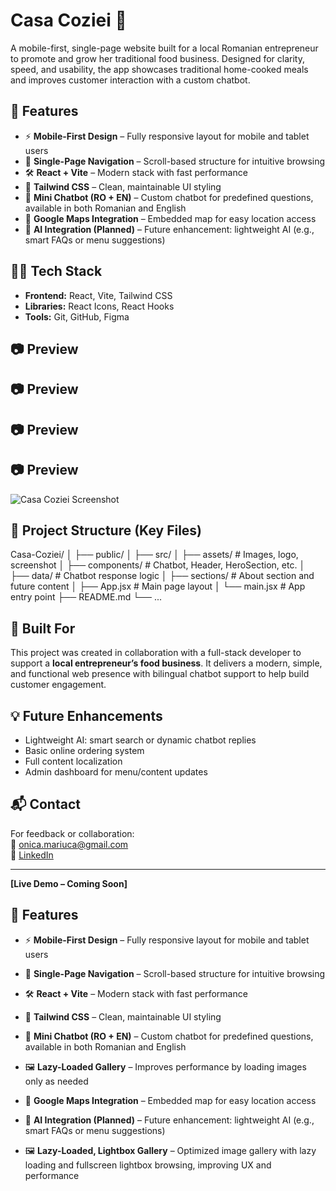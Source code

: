 # Casa Coziei 🍲  
A mobile-first, single-page website built for a local Romanian entrepreneur to promote and grow her traditional food business. Designed for clarity, speed, and usability, the app showcases traditional home-cooked meals and improves customer interaction with a custom chatbot.

## 🚀 Features

- ⚡ **Mobile-First Design** – Fully responsive layout for mobile and tablet users
- 🧭 **Single-Page Navigation** – Scroll-based structure for intuitive browsing
- 🛠️ **React + Vite** – Modern stack with fast performance
- 🎨 **Tailwind CSS** – Clean, maintainable UI styling
- 💬 **Mini Chatbot (RO + EN)** – Custom chatbot for predefined questions, available in both Romanian and English
- 📍 **Google Maps Integration** – Embedded map for easy location access
- 🤖 **AI Integration (Planned)** – Future enhancement: lightweight AI (e.g., smart FAQs or menu suggestions)

## 🧑‍💻 Tech Stack

- **Frontend:** React, Vite, Tailwind CSS  
- **Libraries:** React Icons, React Hooks  
- **Tools:** Git, GitHub, Figma

## 📷 Preview

## 📷 Preview

## 📷 Preview

## 📷 Preview

![Casa Coziei Screenshot](./screenshot.png)


## 📁 Project Structure (Key Files)

Casa-Coziei/
│
├── public/
│
├── src/
│ ├── assets/ # Images, logo, screenshot
│ ├── components/ # Chatbot, Header, HeroSection, etc.
│ ├── data/ # Chatbot response logic
│ ├── sections/ # About section and future content
│ ├── App.jsx # Main page layout
│ └── main.jsx # App entry point
├── README.md
└── ...


## 🌱 Built For

This project was created in collaboration with a full-stack developer to support a **local entrepreneur’s food business**. It delivers a modern, simple, and functional web presence with bilingual chatbot support to help build customer engagement.

## 💡 Future Enhancements

- Lightweight AI: smart search or dynamic chatbot replies  
- Basic online ordering system  
- Full content localization  
- Admin dashboard for menu/content updates

## 📬 Contact

For feedback or collaboration:  
📧 onica.mariuca@gmail.com  
🔗 [LinkedIn](https://www.linkedin.com/in/măriuca-onică/)

---

**[Live Demo – Coming Soon]**

## 🚀 Features

- ⚡ **Mobile-First Design** – Fully responsive layout for mobile and tablet users  
- 🧭 **Single-Page Navigation** – Scroll-based structure for intuitive browsing  
- 🛠️ **React + Vite** – Modern stack with fast performance  
- 🎨 **Tailwind CSS** – Clean, maintainable UI styling  
- 💬 **Mini Chatbot (RO + EN)** – Custom chatbot for predefined questions, available in both Romanian and English  
- 🖼️ **Lazy-Loaded Gallery** – Improves performance by loading images only as needed  
- 📍 **Google Maps Integration** – Embedded map for easy location access  
- 🤖 **AI Integration (Planned)** – Future enhancement: lightweight AI (e.g., smart FAQs or menu suggestions)

- 🖼️ **Lazy-Loaded, Lightbox Gallery** – Optimized image gallery with lazy loading and fullscreen lightbox browsing, improving UX and performance
